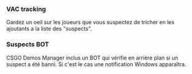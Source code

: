### VAC tracking

Gardez un oeil sur les joueurs que vous suspectez de tricher en les ajoutants a la liste des "suspects".

### Suspects BOT

CSGO Demos Manager inclus un BOT qui vérifie en arrière plan si un suspect a été banni. Si c'est le cas une notification Windows apparaîtra.
